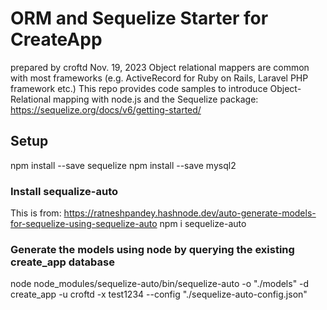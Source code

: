 # ORM and Sequelize Starter for CreateApp
prepared by croftd Nov. 19, 2023
Object relational mappers are common with most frameworks (e.g. ActiveRecord for Ruby on Rails, Laravel PHP framework etc.)
This repo provides code samples to introduce Object-Relational mapping with node.js and the Sequelize package:
https://sequelize.org/docs/v6/getting-started/

## Setup
npm install --save sequelize
npm install --save mysql2

### Install sequalize-auto
This is from: https://ratneshpandey.hashnode.dev/auto-generate-models-for-sequelize-using-sequelize-auto
npm i sequelize-auto

### Generate the models using node by querying the existing create_app database
node node_modules/sequelize-auto/bin/sequelize-auto -o "./models" -d create_app -u croftd -x test1234 --config "./sequelize-auto-config.json"


